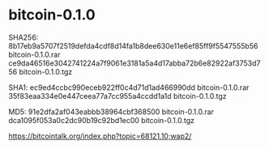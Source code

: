 # bitcoin-0.1.0

SHA256:
8b17eb9a5707f2519defda4cdf8d14fa1b8dee630e11e6ef85ff9f5547555b56  bitcoin-0.1.0.rar
ce9da46516e3042741224a7f9061e3181a5a4d17abba72b6e82922af3753d756  bitcoin-0.1.0.tgz

SHA1:
ec9ed4ccbc990eceb922ff0c4d71d1ad466990dd  bitcoin-0.1.0.rar
35f83eaa334e0e447ceea77a7cc955a4ccdd1a1d  bitcoin-0.1.0.tgz

MD5:
91e2dfa2af043eabbb38964cbf368500  bitcoin-0.1.0.rar
dca1095f053a0c2dc90b19c92bd1ec00  bitcoin-0.1.0.tgz


https://bitcointalk.org/index.php?topic=68121.10;wap2/
